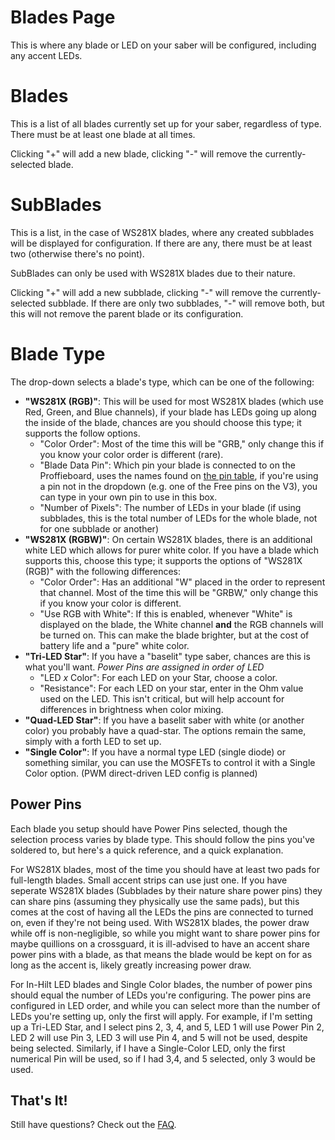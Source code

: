 # Blades Page

This is where any blade or LED on your saber will be configured, including any accent LEDs.

# Blades

This is a list of all blades currently set up for your saber, regardless of type. There must be at least one blade at all times.

Clicking "+" will add a new blade, clicking "-" will remove the currently-selected blade.

# SubBlades

This is a list, in the case of WS281X blades, where any created subblades will be displayed for configuration. If there are any, there must be at least two (otherwise there's no point).

SubBlades can only be used with WS281X blades due to their nature.

Clicking "+" will add a new subblade, clicking "-" will remove the currently-selected subblade. If there are only two subblades, "-" will remove both, but this will not remove the parent blade or its configuration.

# Blade Type

The drop-down selects a blade's type, which can be one of the following:

- **"WS281X (RGB)"**: This will be used for most WS281X blades (which use Red, Green, and Blue channels), if your blade has LEDs going up along the inside of the blade, chances are you should choose this type; it supports the follow options.
  - "Color Order": Most of the time this will be "GRB," only change this if you know your color order is different (rare).
  - "Blade Data Pin": Which pin your blade is connected to on the Proffieboard, uses the names found on [the pin table](https://fredrik.hubbe.net/lightsaber/v6/), if you're using a pin not in the dropdown (e.g. one of the Free pins on the V3), you can type in your own pin to use in this box.
  - "Number of Pixels": The number of LEDs in your blade (if using subblades, this is the total number of LEDs for the whole blade, not for one subblade or another)
- **"WS281X (RGBW)"**: On certain WS281X blades, there is an additional white LED which allows for purer white color. If you have a blade which supports this, choose this type; it supports the options of "WS281X (RGB)" with the following differences:
  - "Color Order": Has an additional "W" placed in the order to represent that channel. Most of the time this will be "GRBW," only change this if you know your color is different.
  - "Use RGB with White": If this is enabled, whenever "White" is displayed on the blade, the White channel **and** the RGB channels will be turned on. This can make the blade brighter, but at the cost of battery life and a "pure" white color.
- **"Tri-LED Star"**: If you have a "baselit" type saber, chances are this is what you'll want. *Power Pins are assigned in order of LED*
  - "LED *x* Color": For each LED on your Star, choose a color.
  - "Resistance": For each LED on your star, enter in the Ohm value used on the LED. This isn't critical, but will help account for differences in brightness when color mixing.
- **"Quad-LED Star"**: If you have a baselit saber with white (or another color) you probably have a quad-star. The options remain the same, simply with a forth LED to set up.
- **"Single Color"**: If you have a normal type LED (single diode) or something similar, you can use the MOSFETs to control it with a Single Color option. (PWM direct-driven LED config is planned)


## Power Pins

Each blade you setup should have Power Pins selected, though the selection process varies by blade type. This should follow the pins you've soldered to, but here's a quick reference, and a quick explanation.

For WS281X blades, most of the time you should have at least two pads for full-length blades. Small accent strips can use just one. If you have seperate WS281X blades (Subblades by their nature share power pins) they can share pins (assuming they physically use the same pads), but this comes at the cost of having all the LEDs the pins are connected to turned on, even if they're not being used. With WS281X blades, the power draw while off is non-negligible, so while you might want to share power pins for maybe quillions on a crossguard, it is ill-advised to have an accent share power pins with a blade, as that means the blade would be kept on for as long as the accent is, likely greatly increasing power draw.

For In-Hilt LED blades and Single Color blades, the number of power pins should equal the number of LEDs you're configuring. The power pins are configured in LED order, and while you can select more than the number of LEDs you're setting up, only the first will apply. For example, if I'm setting up a Tri-LED Star, and I select pins 2, 3, 4, and 5, LED 1 will use Power Pin 2, LED 2 will use Pin 3, LED 3 will use Pin 4, and 5 will not be used, despite being selected. Similarly, if I have a Single-Color LED, only the first numerical Pin will be used, so if I had 3,4, and 5 selected, only 3 would be used.

## That's It!

Still have questions? Check out the [FAQ](/docs/faq.md).
